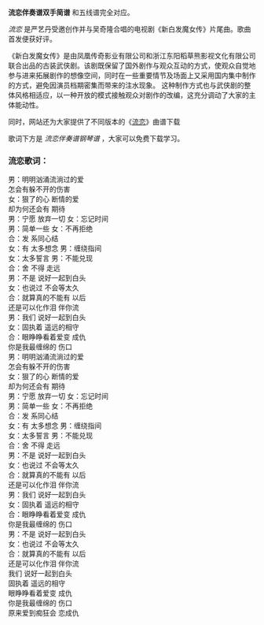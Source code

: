 

**流恋伴奏谱双手简谱** 和五线谱完全对应。

_流恋_ 是严艺丹受邀创作并与吴奇隆合唱的电视剧《新白发魔女传》片尾曲。歌曲首发便获好评。

《新白发魔女传》是由凤凰传奇影业有限公司和浙江东阳稻草熊影视文化有限公司联合出品的古装武侠剧。该剧既保留了国外剧作与观众互动的方式，使观众自觉地参与进来拓展剧作的想像空间，同时在一些重要情节及场面上又采用国内集中制作的方式，避免因演员档期密集而带来的注水现象。
这种制作方式也与武侠剧的整体风格相适应，以一种开放的模式接触观众对剧作的改编，这充分调动了大家的主体能动性。

同时，网站还为大家提供了不同版本的《[流恋](Music-5246-流恋-新白发魔女传片尾曲.html "流恋")》曲谱下载

歌词下方是 _流恋伴奏谱钢琴谱_ ，大家可以免费下载学习。

### 流恋歌词：

男：明明汹涌流淌过的爱  
怎会有躲不开的伤害  
女：狠了的心 断情的爱  
却为何还会有 期待  
男：宁愿 放弃一切 女：忘记时间  
男：简单一些 女：不再拒绝  
合：发 系同心结  
女：有 太多想念 男：缠绕指间  
女：太多誓言 男：不能兑现  
合：舍 不得 走远  
男：不是 说好一起到白头  
女：也说过 不会等太久  
合：就算真的不能有 以后  
还是可以化作泪 伴你流  
男：我们 说好一起到白头  
女：固执着 遥远的相守  
合：眼睁睁看着爱变 成仇  
你是我最缠绵的 伤口  
男：明明汹涌流淌过的爱  
怎会有躲不开的伤害  
女：狠了的心 断情的爱  
却为何还会有 期待  
男：宁愿 放弃一切 女：忘记时间  
男：简单一些 女：不再拒绝  
合：发 系同心结  
女：有 太多想念 男：缠绕指间  
女：太多誓言 男：不能兑现  
合：舍 不得 走远  
男：不是 说好一起到白头  
女：也说过 不会等太久  
合：就算真的不能有 以后  
还是可以化作泪 伴你流  
男：我们 说好一起到白头  
女：固执着 遥远的相守  
合：眼睁睁看着爱变 成仇  
你是我最缠绵的 伤口  
男：不是 说好一起到白头  
女：也说过 不会等太久  
合：就算真的不能有 以后  
还是可以化作泪 伴你流  
我们 说好一起到白头  
固执着 遥远的相守  
眼睁睁看着爱变 成仇  
你是我最缠绵的 伤口  
原来爱到痴狂会 恋成仇

